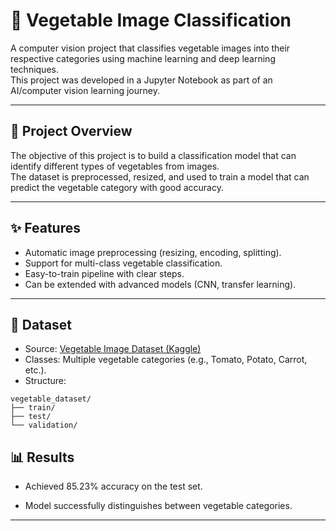 # 🥦 Vegetable Image Classification

A computer vision project that classifies vegetable images into their respective categories using machine learning and deep learning techniques.  
This project was developed in a Jupyter Notebook as part of an AI/computer vision learning journey.

---

## 📌 Project Overview
The objective of this project is to build a classification model that can identify different types of vegetables from images.  
The dataset is preprocessed, resized, and used to train a model that can predict the vegetable category with good accuracy.

---

## ✨ Features
- Automatic image preprocessing (resizing, encoding, splitting).  
- Support for multi-class vegetable classification.  
- Easy-to-train pipeline with clear steps.  
- Can be extended with advanced models (CNN, transfer learning).  

---

## 📂 Dataset
- Source: [Vegetable Image Dataset (Kaggle)](https://www.kaggle.com/datasets/misrakahmed/vegetable-image-dataset)  
- Classes: Multiple vegetable categories (e.g., Tomato, Potato, Carrot, etc.).  
- Structure:
 ~~~
vegetable_dataset/
├── train/
├── test/
└── validation/
~~~
## 📊 Results

 - Achieved  85.23% accuracy on the test set.

 - Model successfully distinguishes between vegetable categories.

---

   
